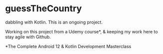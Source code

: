 # guessTheCountry
dabbling with Kotlin.  This is an ongoing project.

Working on this project from a Udemy course*, & keeping my work here to stay agile with Github.




*The Complete Android 12 & Kotlin Development Masterclass

